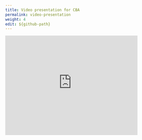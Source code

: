 ```yaml
---
title: Video presentation for CBA
permalink: video-presentation
weight: 4
edit: ${github-path}
---
```


<iframe width="420" height="315" src="https://www.youtube.com/embed/er1_KVX7TKQ" frameborder="0" allowfullscreen></iframe>